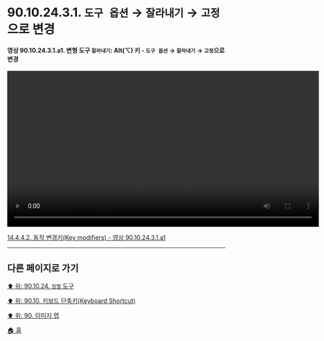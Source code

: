 # 90.10.24.3.1. `도구 옵션` → `잘라내기` → `고정`으로 변경

<a id="90-10-24-03-01-a1"></a>

#### 영상 90.10.24.3.1.a1. 변형 도구 `잘라내기`: Alt(⌥) 키 - `도구 옵션` → `잘라내기` → `고정`으로 변경
<video controls="controls" width="720" src="https://github.com/wonder13662/gimp/assets/15767104/c9ece60b-9777-4251-8893-1d3ce808a3b4"></video>

[14.4.4.2. 동작 변경키(Key modifiers) - 영상 90.10.24.3.1.a1](./14-04-04-02-key_modifiers.md#90-10-24-03-01-a1)

***

## 다른 페이지로 가기

[⬆️ 위: 90.10.24. `정렬` 도구](./90-10-24-00-align.md)

[⬆️ 위: 90.10. 키보드 단축키(Keyboard Shortcut)](./90-10-00-keyboard_shortcut.md)

[⬆️ 위: 90. 이미지 맵](./90-00-image-map.md)

[🏠 홈](./00-home.md)